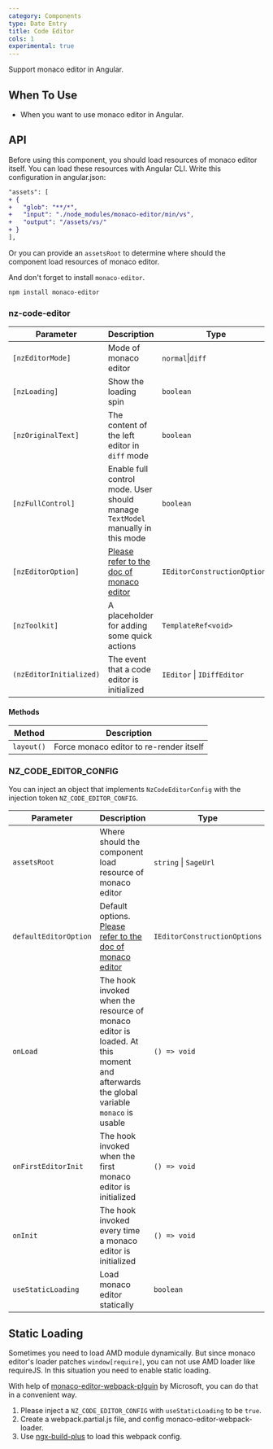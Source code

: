 ```yaml
---
category: Components
type: Date Entry
title: Code Editor
cols: 1
experimental: true
---
```


Support monaco editor in Angular.

## When To Use

- When you want to use monaco editor in Angular.

## API

Before using this component, you should load resources of monaco editor itself. You can load these resources with Angular CLI. Write this configuration in angular.json:

```diff
"assets": [
+ {
+   "glob": "**/*",
+   "input": "./node_modules/monaco-editor/min/vs",
+   "output": "/assets/vs/"
+ }
],
```

Or you can provide an `assetsRoot` to determine where should the component load resources of monaco editor.

And don't forget to install `monaco-editor`.

```sh
npm install monaco-editor
```

### nz-code-editor

| Parameter | Description | Type | Default |
| --- | --- | --- | --- |
| `[nzEditorMode]` | Mode of monaco editor | `normal`\|`diff` | `normal` |
| `[nzLoading]` | Show the loading spin | `boolean` | `false` |
| `[nzOriginalText]` | The content of the left editor in `diff` mode | `boolean` | `false` |
| `[nzFullControl]` | Enable full control mode. User should manage `TextModel` manually in this mode | `boolean` | `false` |
| `[nzEditorOption]` | [Please refer to the doc of monaco editor](https://microsoft.github.io/monaco-editor/api/interfaces/monaco.editor.ieditorconstructionoptions.html) | `IEditorConstructionOptions` | `{}` |
| `[nzToolkit]` | A placeholder for adding some quick actions | `TemplateRef<void>` | - |
| `(nzEditorInitialized)` | The event that a code editor is initialized  | `IEditor` \| `IDiffEditor` | - |

#### Methods

| Method | Description |
| --- | --- |
| `layout()` | Force monaco editor to re-render itself |

### NZ_CODE_EDITOR_CONFIG

You can inject an object that implements `NzCodeEditorConfig` with the injection token `NZ_CODE_EDITOR_CONFIG`.

| Parameter | Description | Type | Default |
| --- | --- | --- | --- |
| `assetsRoot` | Where should the component load resource of monaco editor | `string` \| `SageUrl` | - |
| `defaultEditorOption` | Default options. [Please refer to the doc of monaco editor](https://microsoft.github.io/monaco-editor/api/interfaces/monaco.editor.ieditorconstructionoptions.html) | `IEditorConstructionOptions` | `{}` |
| `onLoad` | The hook invoked when the resource of monaco editor is loaded. At this moment and afterwards the global variable `monaco` is usable | `() => void` | - |
| `onFirstEditorInit` | The hook invoked when the first monaco editor is initialized | `() => void` | - |
| `onInit` | The hook invoked every time a monaco editor is initialized | `() => void`  | - |
| `useStaticLoading` | Load monaco editor statically | `boolean` | `false` |

## Static Loading

Sometimes you need to load AMD module dynamically. But since monaco editor's loader patches `window[require]`, you can not use AMD loader like requireJS. In this situation you need to enable static loading.

With help of [monaco-editor-webpack-plguin](https://github.com/microsoft/monaco-editor-webpack-plugin) by Microsoft, you can do that in a convenient way.

1. Please inject a `NZ_CODE_EDITOR_CONFIG` with `useStaticLoading` to be `true`.
2. Create a webpack.partial.js file, and config monaco-editor-webpack-loader.
3. Use [ngx-build-plus](https://github.com/manfredsteyer/ngx-build-plus) to load this webpack config.
